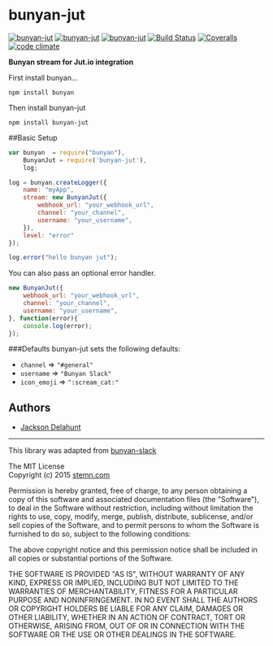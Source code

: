# bunyan-jut
[![bunyan-jut](http://img.shields.io/npm/v/bunyan-jut.svg?style=flat-square)](https://www.npmjs.com/package/bunyan-jut)
[![bunyan-jut](http://img.shields.io/npm/dm/bunyan-jut.svg?style=flat-square)](https://www.npmjs.com/package/bunyan-jut)
[![bunyan-jut](http://img.shields.io/npm/l/bunyan-jut.svg?style=flat-square)](https://www.npmjs.com/package/bunyan-jut)
[![Build Status](https://img.shields.io/travis/qualitybath/bunyan-jut.svg?style=flat-square)](https://travis-ci.org/qualitybath/bunyan-jut)
[![Coveralls](https://img.shields.io/coveralls/qualitybath/bunyan-jut.svg?style=flat-square)](https://coveralls.io/r/qualitybath/bunyan-jut)
[![code climate](https://img.shields.io/codeclimate/github/qualitybath/bunyan-jut.svg?style=flat-square)](https://codeclimate.com/github/qualitybath/bunyan-jut)

**Bunyan stream for Jut.io integration**

First install bunyan...

```
npm install bunyan
```

Then install bunyan-jut

```
npm install bunyan-jut
```

##Basic Setup

```javascript
var bunyan  = require("bunyan"),
	BunyanJut = require('bunyan-jut'),
	log;

log = bunyan.createLogger({
	name: "myApp",
	stream: new BunyanJut({
		webhook_url: "your_webhook_url",
		channel: "your_channel",
		username: "your_username",
	}),
	level: "error"
});

log.error("hello bunyan jut");
```
You can also pass an optional error handler.

```javascript
new BunyanJut({
	webhook_url: "your_webhook_url",
	channel: "your_channel",
	username: "your_username",
}, function(error){
	console.log(error);
});
```

###Defaults
bunyan-jut sets the following defaults:

*  `channel` => `"#general"`
* `username` => `"Bunyan Slack"`
* `icon_emoji` => `":scream_cat:"`


## Authors
* [Jackson Delahunt](https://github.com/sabrehagen)

***
This library was adapted from  [bunyan-slack](https://github.com/qualitybath/bunyan-slack)

The MIT License  
Copyright (c) 2015 [stemn.com](https://www.stemn.com/)

Permission is hereby granted, free of charge, to any person obtaining a copy of this software and associated documentation files (the "Software"), to deal in the Software without restriction, including without limitation the rights to use, copy, modify, merge, publish, distribute, sublicense, and/or sell copies of the Software, and to permit persons to whom the Software is furnished to do so, subject to the following conditions:

The above copyright notice and this permission notice shall be included in all copies or substantial portions of the Software.

THE SOFTWARE IS PROVIDED "AS IS", WITHOUT WARRANTY OF ANY KIND, EXPRESS OR IMPLIED, INCLUDING BUT NOT LIMITED TO THE WARRANTIES OF MERCHANTABILITY, FITNESS FOR A PARTICULAR PURPOSE AND NONINFRINGEMENT. IN NO EVENT SHALL THE AUTHORS OR COPYRIGHT HOLDERS BE LIABLE FOR ANY CLAIM, DAMAGES OR OTHER LIABILITY, WHETHER IN AN ACTION OF CONTRACT, TORT OR OTHERWISE, ARISING FROM, OUT OF OR IN CONNECTION WITH THE SOFTWARE OR THE USE OR OTHER DEALINGS IN THE SOFTWARE.
